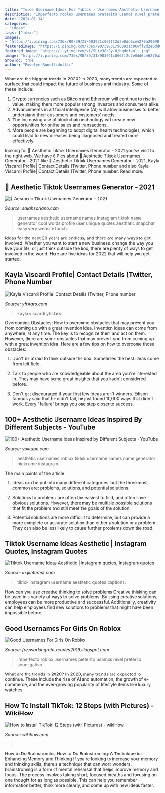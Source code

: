 ```yaml
---
title: "Twice Username Ideas For Tiktok - Usernames Aesthetic Username Names Instagram Tiktok Name Generator Cool Words Profile User Unique Quotes Aesthatic Snapchat Easy Very Website Touch"
description: "Imperfecto roblox usernames preterito usamos nivel pretérito seonegativo"
date: "2023-01-14"
categories:
- "ideas"
tags: ["ideas"]
images:
- "https://i.pinimg.com/736x/90/39/31/903931c066ff2d2e0dd6ce6270a29098.jpg"
featuredImage: "https://i.pinimg.com/736x/90/39/31/903931c066ff2d2e0dd6ce6270a29098.jpg"
featured_image: "https://i.ytimg.com/vi/SLiv38c9y-8/hqdefault.jpg"
image: "https://i.pinimg.com/736x/90/39/31/903931c066ff2d2e0dd6ce6270a29098.jpg"
ShowToc: true
author: "Roselyn Runolfsdottir"
---
```



What are the biggest trends in 2020?
In 2020, many trends are expected to surface that could impact the future of business and industry. Some of these include:
1. Crypto currencies such as Bitcoin and Ethereum will continue to rise in value, making them more popular among investors and consumers alike.
2. Advancements in artificial intelligence (AI) will allow businesses to better understand their customers and customers’ needs.
3. The increasing use of blockchain technology will create new opportunities for online sales and transactions. 
4. More people are beginning to adopt digital health technologies, which could lead to new diseases being diagnosed and treated more effectively.

	

		
looking for 🖤 Aesthetic Tiktok Usernames Generator - 2021 you've visit to the right web. We have 6 Pics about 🖤 Aesthetic Tiktok Usernames Generator - 2021 like 🖤 Aesthetic Tiktok Usernames Generator - 2021, Kayla Viscardi Profile| Contact Details (Twitter, Phone number and also Kayla Viscardi Profile| Contact Details (Twitter, Phone number. Read more:
		
    
## 🖤 Aesthetic Tiktok Usernames Generator - 2021

<img loading=lazy src="https://i.pinimg.com/736x/26/02/10/2602106539d5c64df1602f8e951b6fcd.jpg" onerror="this.onerror=null;this.src='https://tse3.mm.bing.net/th?id=OIP.g12p2i3_EeDy1KLGqTY95wHaNK&amp;pid=15.1';" alt="🖤 Aesthetic Tiktok Usernames Generator - 2021">

_Source: sarahsoriano.com_

>usernames aesthetic username names instagram tiktok name generator cool words profile user unique quotes aesthatic snapchat easy very website touch. 

	

Ideas for the next 20 years are endless, and there are many ways to get involved. Whether you want to start a new business, change the way you live your life, or just think outside the box, there are plenty of ways to get involved in the world. Here are five ideas for 2022 that will help you get started.

    
## Kayla Viscardi Profile| Contact Details (Twitter, Phone Number

<img loading=lazy src="https://yhstars.com/wp-content/uploads/2021/02/Kayla-Viscardi-300x300.jpeg" onerror="this.onerror=null;this.src='https://tse2.mm.bing.net/th?id=OIP.CtOQM9iyDBz7D_Y061EJ0QAAAA&amp;pid=15.1';" alt="Kayla Viscardi Profile| Contact Details (Twitter, Phone number">

_Source: yhstars.com_

>kayla viscardi yhstars. 

	

Overcoming Obstacles: How to overcome obstacles that may prevent you from coming up with a great invention idea.
Invention ideas can come from anywhere, at any time. The key is to recognize them and act on them. However, there are some obstacles that may prevent you from coming up with a great invention idea. Here are a few tips on how to overcome those obstacles:
1) Don't be afraid to think outside the box. Sometimes the best ideas come from left field.

2) Talk to people who are knowledgeable about the area you're interested in. They may have some great insights that you hadn't considered before.

3) Don't get discouraged if your first few ideas aren't winners. Edison famously said that he didn't fail, he just found 10,000 ways that didn't work. Every "failure" brings you one step closer to success.

    
## 100+ Aesthetic Username Ideas Inspired By Different Subjects - YouTube

<img loading=lazy src="https://i.ytimg.com/vi/SLiv38c9y-8/hqdefault.jpg" onerror="this.onerror=null;this.src='https://tse4.mm.bing.net/th?id=OIP.FRY04sC7qPIkUpEqK7CRjgHaFj&amp;pid=15.1';" alt="100+ Aesthetic Username Ideas Inspired by Different Subjects - YouTube">

_Source: youtube.com_

>aesthetic usernames roblox tiktok username names name generator nickname instagram. 

	

The main points of the article
1. Ideas can be put into many different categories, but the three most common are: problems, solutions, and potential solutions.
2. Solutions to problems are often the easiest to find, and often have obvious solutions. However, there may be multiple possible solutions that fit the problem and still meet the goals of the solution.

3. Potential solutions are more difficult to determine, but can provide a more complete or accurate solution than either a solution or a problem. They can also be less likely to cause further problems down the road.

    
## Tiktok Username Ideas Aesthetic | Instagram Quotes, Instagram Quotes

<img loading=lazy src="https://i.pinimg.com/736x/90/39/31/903931c066ff2d2e0dd6ce6270a29098.jpg" onerror="this.onerror=null;this.src='https://tse3.mm.bing.net/th?id=OIP.Bm2E3NjwwDmVEPFQ4wwf5gHaHN&amp;pid=15.1';" alt="Tiktok Username Ideas Aesthetic | Instagram quotes, Instagram quotes">

_Source: in.pinterest.com_

>tiktok instagram username aesthetic quotes captions. 

	

How can you use creative thinking to solve problems
Creative thinking can be used in a variety of ways to solve problems. By using creative solutions, employees can be more productive and successful. Additionally, creativity can help employees find new solutions to problems that might have been impossible before.

    
## Good Usernames For Girls On Roblox

<img loading=lazy src="https://lh6.googleusercontent.com/proxy/7ntwWkiR1voI4RHZOfkHJwpgFaogVNvv3jLm_V_lfq_RagAeMJ18Q_Frs8FcPvHfzQlcWXi4JHo0Ue9JcpFR-D4amtS3jC_TLYmlhZc1p_J0Rn8nnBaVOIO1yQUZ9cxO8_hKtrBFy4N62_wP6FZg9LfNTdJl59vkRXQZxC8IrGdefj4MaEKnIsBZNf66leYtECVhdDbzeNcsPXaxXS5MiLM4oKM=w1200-h630-p-k-no-nu" onerror="this.onerror=null;this.src='https://tse4.mm.bing.net/th?id=OIP.hSpI2FbZmPg0IF20aZLukgHaFj&amp;pid=15.1';" alt="Good Usernames For Girls On Roblox">

_Source: freeworkingrobuxcodes2019.blogspot.com_

>imperfecto roblox usernames preterito usamos nivel pretérito seonegativo. 

	

What are the trends in 2020?
In 2020, many trends are expected to continue. These include the rise of AI and automation, the growth of e-commerce, and the ever-growing popularity of lifestyle items like luxury watches.

    
## How To Install TikTok: 12 Steps (with Pictures) - WikiHow

<img loading=lazy src="https://www.wikihow.com/images/b/bf/Install-TikTok-Step-12.jpg" onerror="this.onerror=null;this.src='https://tse1.mm.bing.net/th?id=OIP.xmxxvsgXJoA_CTo_8h6ocwHaFj&amp;pid=15.1';" alt="How to Install TikTok: 12 Steps (with Pictures) - wikiHow">

_Source: wikihow.com_

>. 

	

How to Do Brainstroming
How to Do Brainstroming: A Technique for Enhancing Memory and Thinking
If you're looking to increase your memory and thinking skills, there's a technique that can work wonders. brainstroming is a form of mental rehearsal that helps improve memory and focus. The process involves taking short, focused breaths and focusing on one thought for as long as possible. This can help you remember information better, think more clearly, and come up with new ideas faster.

